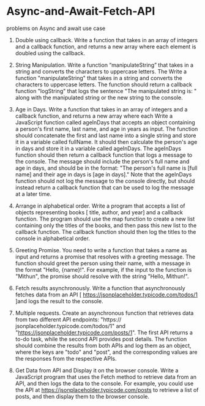 # Async-and-Await-Fetch-API
problems on Async and await use case

1. Double using callback.
Write a function that takes in an array of integers and a callback function, and returns a new array where each
element is doubled using the callback.

2. String Manipulation.
Write a function “manipulateString” that takes in a string and converts the characters to uppercase letters. The
Write a function "manipulateString" that takes in a string and converts the characters to uppercase letters. The
function should return a callback function "logString" that logs the sentence "The manipulated string is: " along
with the manipulated string or the new string to the console.

3. Age in Days.
Write a function that takes in an array of integers and a callback function, and returns a new array where each
Write a JavaScript function called ageInDays that accepts an object containing a person's first name, last
name, and age in years as input. The function should concatenate the first and last name into a single string
and store it in a variable called fullName. It should then calculate the person's age in days and store it in a
variable called ageInDays.
The ageInDays function should then return a callback function that logs a message to the console. The
message should include the person's full name and age in days, and should be in the format: "The person's full
name is [full name] and their age in days is [age in days]."
Note that the ageInDays function should not log the message to the console directly, but should instead return
a callback function that can be used to log the message at a later time.

4. Arrange in alphabetical order.
Write a program that accepts a list of objects representing books [ title, author, and year] and a callback
function. The program should use the map function to create a new list containing only the titles of the books,
and then pass this new list to the callback function. The callback function should then log the titles to the
console in alphabetical order.

5. Greeting Promise.
You need to write a function that takes a name as input and returns a promise that resolves with a greeting
message. The function should greet the person using their name, with a message in the format "Hello, {name}!".
For example, if the input to the function is "Mithun", the promise should resolve with the string "Hello, Mithun!".

6. Fetch results asynchronously.
Write a function that asynchronously fetches data from an API
[ https://jsonplaceholder.typicode.com/todos/1 ]and logs the result to the console.

7. Multiple requests.
Create an asynchronous function that retrieves data from two different API endpoints: "https://
jsonplaceholder.typicode.com/todos/1" and "https://jsonplaceholder.typicode.com/posts/1". The first API returns
a to-do task, while the second API provides post details. The function should combine the results from both APIs
and log them as an object, where the keys are "todo" and "post", and the corresponding values are the
responses from the respective APIs.

8. Get Data from API and Display it on the browser console.
Write a JavaScript program that uses the Fetch method to retrieve data from an API, and then logs the data to
the console. For example, you could use the API at https://jsonplaceholder.typicode.com/posts to retrieve a list
of posts, and then display them to the browser console.
